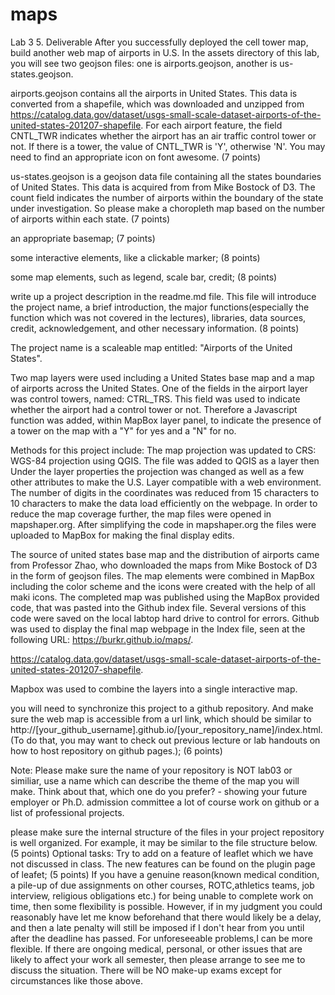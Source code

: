 # maps
Lab 3
5. Deliverable
After you successfully deployed the cell tower map, build another web map of airports in U.S. In the assets directory of this lab, you will see two geojson files: one is airports.geojson, another is us-states.geojson.

airports.geojson contains all the airports in United States. This data is converted from a shapefile, which was downloaded and unzipped from https://catalog.data.gov/dataset/usgs-small-scale-dataset-airports-of-the-united-states-201207-shapefile. For each airport feature, the field CNTL_TWR indicates whether the airport has an air traffic control tower or not. If there is a tower, the value of CNTL_TWR is 'Y', otherwise 'N'. You may need to find an appropriate icon on font awesome. (7 points)

us-states.geojson is a geojson data file containing all the states boundaries of United States. This data is acquired from from Mike Bostock of D3. The count field indicates the number of airports within the boundary of the state under investigation. So please make a choropleth map based on the number of airports within each state. (7 points)

an appropriate basemap; (7 points)

some interactive elements, like a clickable marker; (8 points)

some map elements, such as legend, scale bar, credit; (8 points)

write up a project description in the readme.md file. This file will introduce the project name, a brief introduction, the major functions(especially the function which was not covered in the lectures), libraries, data sources, credit, acknowledgement, and other necessary information. (8 points)

The project name is a scaleable map entitled: "Airports of the United States". 

Two map layers were used including a United States base map and a map of airports across the United States. One of the fields in the airport layer was control towers, named: CTRL_TRS. This field was used to indicate  whether the airport had a control tower or not. Therefore a Javascript function was added, within MapBox layer panel, to indicate the presence of a tower on the map with a "Y" for yes and a "N" for no.  

Methods for this project include: 
The map projection was updated to CRS: WGS-84 projection using QGIS. The file was added to QGIS as a layer then Under the layer properties the projection was changed as well as a few other attributes to make the U.S. Layer compatible with a web environment. The number of digits in the coordinates was reduced from 15 characters to 10 characters to make the data load efficiently on the webpage. 
In order to reduce the map coverage further, the map files were opened in mapshaper.org. After simplifying the code in mapshaper.org the files were uploaded to MapBox for making the final display edits. 

The source of united states base map and the distribution of airports came from Professor Zhao, who downloaded the maps from Mike Bostock of D3 in the form of geojson files. The map elements were combined in MapBox including the color scheme and the icons were created with the help of all maki icons. The completed map was published using the MapBox provided code, that was pasted into the Github index file. Several versions of this code were saved on the local labtop hard drive to control for errors. Github was used to display the final map webpage in the Index file, seen at the following URL: https://burkr.github.io/maps/. 




https://catalog.data.gov/dataset/usgs-small-scale-dataset-airports-of-the-united-states-201207-shapefile.

Mapbox was used to combine the layers into a single interactive map. 



you will need to synchronize this project to a github repository. And make sure the web map is accessible from a url link, which should be similar to http://[your_github_username].github.io/[your_repository_name]/index.html. (To do that, you may want to check out previous lecture or lab handouts on how to host repository on github pages.); (6 points)

Note: Please make sure the name of your repository is NOT lab03 or similiar, use a name which can describe the theme of the map you will make. Think about that, which one do you prefer? - showing your future employer or Ph.D. admission committee a lot of course work on github or a list of professional projects.

please make sure the internal structure of the files in your project repository is well organized. For example, it may be similar to the file structure below. (5 points)
Optional tasks:
Try to add on a feature of leaflet which we have not discussed in class. The new features can be found on the plugin page of leafet; (5 points)
If you have a genuine reason(known medical condition, a pile-up of due assignments on other courses, ROTC,athletics teams, job interview, religious obligations etc.) for being unable to complete work on time, then some flexibility is possible. However, if in my judgment you could reasonably have let me know beforehand that there would likely be a delay, and then a late penalty will still be imposed if I don't hear from you until after the deadline has passed. For unforeseeable problems,I can be more flexible. If there are ongoing medical, personal, or other issues that are likely to affect your work all semester, then please arrange to see me to discuss the situation. There will be NO make-up exams except for circumstances like those above.
